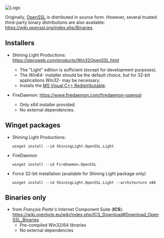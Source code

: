 ![Logo](https://openssl-library.org/images/openssl_logo_library.svg)

Originally, [OpenSSL] is distributed in source form.
However, several trusted third-party binary distributions are also available: https://wiki.openssl.org/index.php/Binaries.

[OpenSSL]: https://openssl-library.org/


Installers
----------

* Shining Light Productions: https://slproweb.com/products/Win32OpenSSL.html
  - The "Light" edition is sufficient (except for development purposes).
  - The *Win64-* installer should be the default choice, but for 32-bit applications *Win32-* may be necessary.
  - Installs the [MS Visual C++ Redistributable][vc_redist].

* FireDaemon: https://www.firedaemon.com/firedaemon-openssl
  - Only x64 installer provided.
  - No external dependencies.

[vc_redist]: https://learn.microsoft.com/cpp/windows/latest-supported-vc-redist#latest-microsoft-visual-c-redistributable-version


Winget packages
---------------

* Shining Light Productions:
  ```
  winget install --id ShiningLight.OpenSSL.Light
  ```
* FireDaemon
  ```
  winget install --id FireDaemon.OpenSSL
  ```
* Force 32-bit installation (available for Shining Light package only)
  ```
  winget install --id ShiningLight.OpenSSL.Light --architecture x86
  ```


Binaries only
-------------

* from _François Piette's_ Internet Component Suite (**ICS**): https://wiki.overbyte.eu/wiki/index.php/ICS_Download#Download_OpenSSL_Binaries
  - Pre-compiled Win32/64 libraries
  - No external dependencies
  
